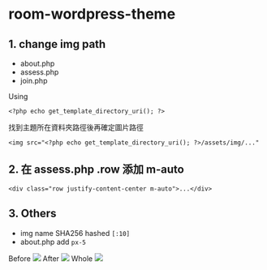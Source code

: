 # room-wordpress-theme

## 1. change img path
- about.php
- assess.php
- join.php

Using
```php=
<?php echo get_template_directory_uri(); ?>
```
找到主題所在資料夾路徑後再確定圖片路徑
```htmlembedded=
<img src="<?php echo get_template_directory_uri(); ?>/assets/img/..."
```

## 2. 在 assess.php .row 添加 m-auto
```htmlembedded=
<div class="row justify-content-center m-auto">...</div>
```

## 3. Others
- img name SHA256 hashed `[:10]`
- about.php add `px-5`

Before
![](https://i.imgur.com/azf4XnH.png)
After
![](https://i.imgur.com/mBCf5h2.png)
Whole
![](https://i.imgur.com/7nldOi6.jpg)
